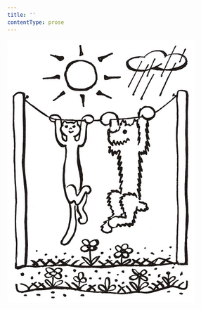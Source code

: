 ```yaml
---
title: ''
contentType: prose
---
```


![povidani_o_pejskovi_a_kocicce_006](./resources/povidani_o_pejskovi_a_kocicce_006.jpg)
